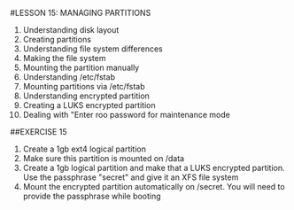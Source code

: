 #LESSON 15: MANAGING PARTITIONS

1. Understanding disk layout
2. Creating partitions
3. Understanding file system differences
4. Making the file system
5. Mounting the partition manually
6. Understanding /etc/fstab
7. Mounting partitions via /etc/fstab
8. Understanding encrypted partition
9. Creating a LUKS encrypted partition
10. Dealing with "Enter roo password for maintenance mode


##EXERCISE 15

1. Create a 1gb ext4 logical partition
2. Make sure this partition is mounted on /data
3. Create a 1gb logical partition and make that a LUKS encrypted partition. Use the passphrase "secret" and give it an XFS file system
4. Mount the encrypted partition automatically on /secret. You will need to provide the passphrase while booting